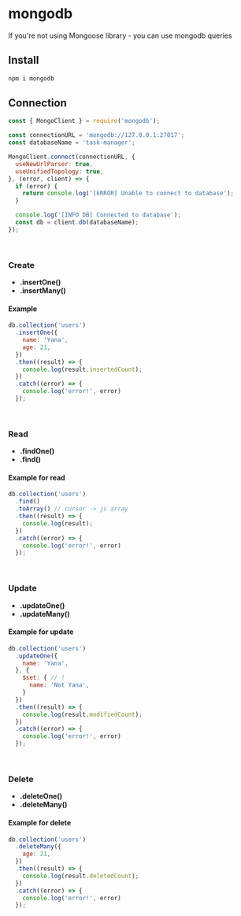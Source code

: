 # mongodb

If you're not using Mongoose library - you can use mongodb queries

## Install

```bash
npm i mongodb
```

## Connection

```javascript
const { MongoClient } = require('mongodb');

const connectionURL = 'mongodb://127.0.0.1:27017';
const databaseName = 'task-manager';

MongoClient.connect(connectionURL, {
  useNewUrlParser: true,
  useUnifiedTopology: true,
}, (error, client) => {
  if (error) {
    return console.log('[ERROR] Unable to connect to database');
  }

  console.log('[INFO DB] Connected to database');
  const db = client.db(databaseName);
});
```

&nbsp;

### Create

- **.insertOne()**
- **.insertMany()**

#### Example

```javascript
db.collection('users')
  .insertOne({
    name: 'Yana',
    age: 21,
  })
  .then((result) => {
    console.log(result.insertedCount);
  })
  .catch((error) => {
    console.log('error!', error)
  });
```

&nbsp;

### Read

- **.findOne()**
- **.find()**

#### Example for read

```javascript
db.collection('users')
  .find()
  .toArray() // cursor -> js array
  .then((result) => {
    console.log(result);
  })
  .catch((error) => {
    console.log('error!', error)
  });
```

&nbsp;

### Update

- **.updateOne()**
- **.updateMany()**

#### Example for update

```javascript
db.collection('users')
  .updateOne({
    name: 'Yana',
  }, {
    $set: { // !
      name: 'Not Yana',
    }
  })
  .then((result) => {
    console.log(result.modifiedCount);
  })
  .catch((error) => {
    console.log('error!', error)
  });
```

&nbsp;

### Delete

- **.deleteOne()**
- **.deleteMany()**

#### Example for delete

```javascript
db.collection('users')
  .deleteMany({
    age: 21,
  })
  .then((result) => {
    console.log(result.deletedCount);
  })
  .catch((error) => {
    console.log('error!', error)
  });
```
